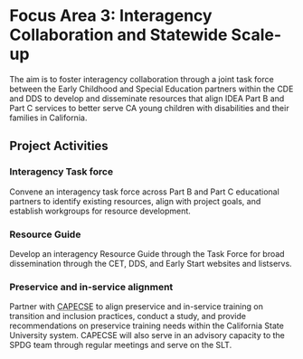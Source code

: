 # Focus Area 3: Interagency Collaboration and Statewide Scale-up 



The aim is to foster interagency collaboration through a joint task force between the Early Childhood and Special Education partners within the CDE and DDS to develop and disseminate resources that align IDEA Part B and Part C services to better serve CA young children with disabilities and their families in California.

<h2 class='CenterTitle'>Project Activities</h2>

### Interagency Task force

Convene an interagency task force across Part B and Part C educational partners to identify existing resources, align with project goals, and establish workgroups for resource development.

### Resource Guide

Develop an interagency Resource Guide through the Task Force for broad dissemination through the CET, DDS, and Early Start websites and listservs.

### Preservice and in-service alignment

Partner with <acronym title='The California Association of Professors of Early Education Special Education'>CAPECSE</acronym> to align preservice and in-service training on transition and inclusion practices, conduct a study, and provide recommendations on preservice training needs within the California State University system. CAPECSE will also serve in an advisory capacity to the SPDG team through regular meetings and serve on the SLT.